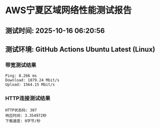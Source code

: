 # AWS宁夏区域网络性能测试报告
## 测试时间: 2025-10-16 06:20:56
## 测试环境: GitHub Actions Ubuntu Latest (Linux)

### 带宽测试结果
```
Ping: 8.266 ms
Download: 1879.24 Mbit/s
Upload: 1564.15 Mbit/s
```

### HTTP连接测试结果
```
HTTP状态码: 307
响应时间: 3.354972秒
下载速度: 0字节/秒
```

